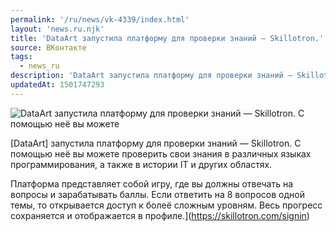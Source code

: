 ```yaml
---
permalink: '/ru/news/vk-4339/index.html'
layout: 'news.ru.njk'
title: 'DataArt запустила платформу для проверки знаний — Skillotron.'
source: ВКонтакте
tags:
  - news_ru
description: 'DataArt запустила платформу для проверки знаний — Skillotron.'
updatedAt: 1501747293
---
```

![DataArt запустила платформу для проверки знаний — Skillotron. С помощью неё вы можете](https://sun9-65.userapi.com/c638216/v638216692/50f4a/Jg_8yHYKaMc.jpg)

[DataArt] запустила платформу для проверки знаний — Skillotron. С помощью неё вы можете проверить свои знания в различных языках программирования, а также в истории IT и других областях.

Платформа представляет собой игру, где вы должны отвечать на вопросы и зарабатывать баллы. Если ответить на 8 вопросов одной темы, то открывается доступ к болеё сложным уровням. Весь прогресс сохраняется и отображается в профиле.](https://skillotron.com/signin)
